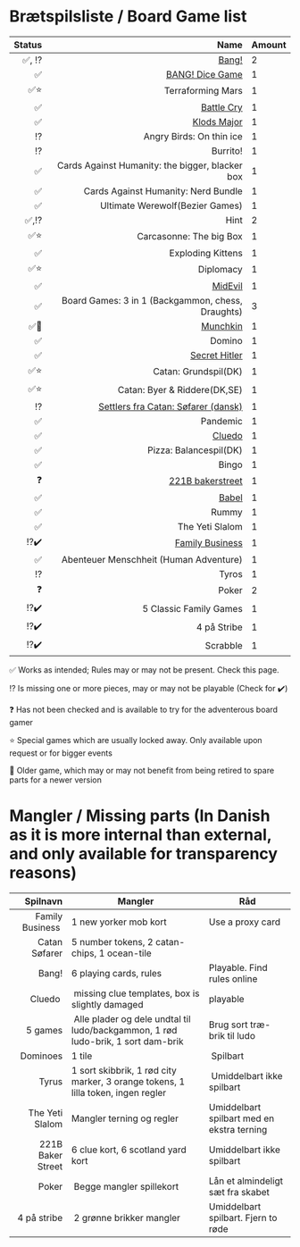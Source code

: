 # Brætspilsliste / Board Game list

|Status|Name|Amount|
|-------:|-----:|----|
|✅, ⁉️|[Bang!](https://boardgamegeek.com/boardgame/3955/bang)|2|
|✅|[BANG! Dice Game](https://boardgamegeek.com/boardgame/143741/bang-dice-game)|1|
|✅⭐|Terraforming Mars|1|
|✅|[Battle Cry](https://boardgamegeek.com/boardgame/551/battle-cry)|1|
|✅|[Klods Major](https://boardgamegeek.com/boardgame/20153/klumpeduns)|1|
|⁉️|Angry Birds: On thin ice|1|
|⁉️|Burrito!|1|
|✅|Cards Against Humanity: the bigger, blacker box|1|
|✅|Cards Against Humanity: Nerd Bundle|1|
|✅|Ultimate Werewolf(Bezier Games)|1|
|✅,⁉️|Hint|2|
|✅⭐|Carcasonne: The big Box|1|
|✅|Exploding Kittens|1|
|✅⭐|Diplomacy|1|
|✅|[MidEvil](https://boardgamegeek.com/boardgame/15738/midevil)|1|
|✅|Board Games: 3 in 1 (Backgammon, chess, Draughts)|3|
|✅👴|[Munchkin](https://boardgamegeek.com/boardgame/1927/munchkin)|1|
|✅|Domino|1|
|✅|[Secret Hitler](https://boardgamegeek.com/boardgame/188834/secret-hitler)|1|
|✅⭐|Catan: Grundspil(DK)|1|
|✅⭐|Catan: Byer & Riddere(DK,SE)|1|
|⁉️|[Settlers fra Catan: Søfarer (dansk)](https://boardgamegeek.com/boardgame/13/catan)|1|
|✅|Pandemic|1|
|✅|[Cluedo](https://boardgamegeek.com/boardgame/130592/clue)|1|
|✅|Pizza: Balancespil(DK)|1|
|✅|Bingo|1|
|❓|[221B bakerstreet](https://boardgamegeek.com/boardgame/1275/221b-baker-street-master-detective-game)|1|
|✅|[Babel](https://boardgamegeek.com/boardgame/986/babel)|1|
|✅|Rummy|1|
|✅|The Yeti Slalom|1|
|⁉️✔️|[Family Business](https://boardgamegeek.com/boardgame/170/family-business)|1|
|✅|Abenteuer Menschheit (Human Adventure)|1|
|⁉️|Tyros|1|
|❓|Poker|2|
|⁉️✔️|5 Classic Family Games|1|
|⁉️✔️|4 på Stribe|1|
|⁉️✔️|Scrabble|1|




✅ Works as intended; Rules may or may not be present. Check this page.

⁉️ Is missing one or more pieces, may or may not be playable (Check for ✔️)

❓ Has not been checked and is available to try for the adventerous board gamer

⭐ Special games which are usually locked away. Only available upon request or for bigger events

👴 Older game, which may or may not benefit from being retired to spare parts for a newer version

# Mangler / Missing parts (In Danish as it is more internal than external, and only available for transparency reasons)
|Spilnavn|Mangler|Råd|
|-------:|-------|---|
| Family Business | 1 new yorker mob kort|Use a proxy card|
| Catan Søfarer | 5 number tokens, 2 catan-chips, 1 ocean-tile ||
| Bang! | 6 playing cards, rules | Playable. Find rules online |
| Cluedo | missing clue templates, box is slightly damaged | playable |
| 5 games | Alle plader og dele undtal til ludo/backgammon, 1 rød ludo-brik, 1 sort dam-brik | Brug sort træ-brik til ludo |
| Dominoes | 1 tile | Spilbart |
| Tyrus | 1 sort skibbrik, 1 rød city marker, 3 orange tokens, 1 lilla token, ingen regler | Umiddelbart ikke spilbart |
| The Yeti Slalom | Mangler terning og regler | Umiddelbart spilbart med en ekstra terning |
| 221B Baker Street | 6 clue kort, 6 scotland yard kort | Umiddelbart ikke spilbart |
| Poker | Begge mangler spillekort | Lån et almindeligt sæt fra skabet |
| 4 på stribe | 2 grønne brikker mangler | Umiddelbart spilbart. Fjern to røde |
